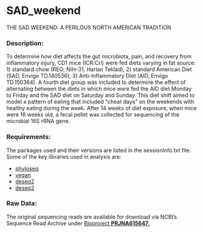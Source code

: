 # SAD_weekend
THE SAD WEEKEND: A PERILOUS NORTH AMERICAN TRADITION
<h3>Description:</h3>
<p>To determine how diet affects the gut microbiota, pain, and recovery from inflammatory injury, CD1 mice (ICR:Crl) were fed diets varying in fat source: 1) standard chow (REG; NIH-31, Harlan Teklad), 2) standard American Diet (SAD, Envigo TD.140536), 3) Anti-Inflammatory Diet (AID, Envigo TD.150364). A fourth diet group was included to determine the effect of alternating between the diets in which mice were fed the AID diet Monday to Friday and the SAD diet on Saturday and Sunday. This diet shift aimed to model a pattern of eating that included "cheat days" on the weekends with healthy eating during the week. After 14 weeks of diet exposure, when mice were 16 weeks old, a fecal pellet was collected for sequencing of the microbial 16S rRNA gene.</p>
<h3>Requirements:</h3>
<p>The packages used and their versions are listed in the sessionInfo.txt file. Some of the key libraries used in analysis are:</p>
<ul>
<li><a href="https://joey711.github.io/phyloseq/" rel="nofollow">phyloseq</a></li>
<li><a href="https://cran.r-project.org/package=vegan" rel="nofollow">vegan</a></li>
<li><a href="https://github.com/ggloor/CoDaSeq">deseq2</a></li>
<li><a href="https://vegmod.ctfc.cat/software/indicspecies/">deseq2</a></li>
</ul>
<h3>Raw Data:</h3>
<p><span>The original sequencing reads are available for download via NCBI&rsquo;s Sequence Read Archive under&nbsp;<a href="https://www.ncbi.nlm.nih.gov/sra/PRJNA615647" rel="nofollow">Bioproject&nbsp;<strong _ngcontent-atv-c11="" class="left">PRJNA615647</strong>.</a></span></p>
